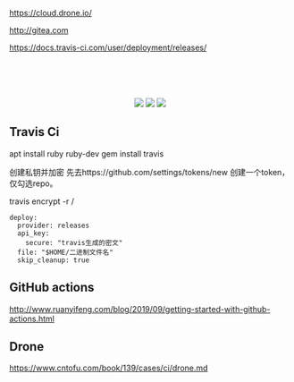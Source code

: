 https://cloud.drone.io/

http://gitea.com

https://docs.travis-ci.com/user/deployment/releases/

<p align="center">
<br><br>
<br><br>
<a title="Build Status" target="_blank" href="https://travis-ci.org/Sakurasan/DroneDemo"><img src="https://img.shields.io/travis/Sakurasan/DroneDemo.svg?branch=master&style=flat-square?label=Build&logo=travis"></a>
<a title="Docker Image CI" target="_blank" href="https://github.com/Sakurasan/DroneDemo/actions"><img src="https://img.shields.io/github/workflow/status/Sakurasan/DroneDemo/Docker%20Image%20CI?label=Actions&logo=github&style=flat-square"></a>
<a title="Docker Pulls" target="_blank" href="https://hub.docker.com/repository/docker/goenv/hello"><img src="https://img.shields.io/docker/pulls/goenv/hello.svg?logo=docker&label=docker&style=flat-square"></a>


</p>

## Travis Ci

apt install ruby ruby-dev
gem install travis

创建私钥并加密 先去https://github.com/settings/tokens/new 创建一个token，仅勾选repo。

travis encrypt <key> -r <owner>/<repo>
```
deploy:
  provider: releases
  api_key:
    secure: "travis生成的密文"
  file: "$HOME/二进制文件名"
  skip_cleanup: true
```

## GitHub actions
http://www.ruanyifeng.com/blog/2019/09/getting-started-with-github-actions.html

## Drone

https://www.cntofu.com/book/139/cases/ci/drone.md